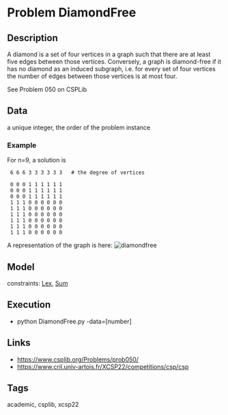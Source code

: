 # Problem DiamondFree
## Description
A diamond is a set of four vertices in a graph such that there are at least five edges between those vertices.
Conversely, a graph is diamond-free if it has no diamond as an induced subgraph, i.e. for every set of four vertices
the number of edges between those vertices is at most four.

See Problem 050 on CSPLib

## Data
  a unique integer, the order of the problem instance

### Example
  For n=9, a solution is
  ```
   6 6 6 3 3 3 3 3 3   # the degree of vertices

   0 0 0 1 1 1 1 1 1
   0 0 0 1 1 1 1 1 1
   0 0 0 1 1 1 1 1 1
   1 1 1 0 0 0 0 0 0
   1 1 1 0 0 0 0 0 0
   1 1 1 0 0 0 0 0 0
   1 1 1 0 0 0 0 0 0
   1 1 1 0 0 0 0 0 0
   1 1 1 0 0 0 0 0 0
  ```

  A representation of the graph is here:
    ![diamondfree](https://pycsp.org/assets/figures/diamondfree.png)

## Model
  constraints: [Lex](http://pycsp.org/documentation/constraints/Lex), [Sum](http://pycsp.org/documentation/constraints/Sum)

## Execution
  - python DiamondFree.py -data=[number]

## Links
  - https://www.csplib.org/Problems/prob050/
  - https://www.cril.univ-artois.fr/XCSP22/competitions/csp/csp

## Tags
  academic, csplib, xcsp22
